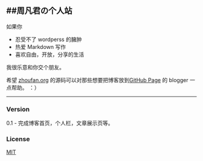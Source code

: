 ##周凡君の个人站
---
如果你

* 忍受不了 wordperss 的臃肿
* 热爱 Markdown 写作
* 喜欢自由，开放，分享的生活

我很乐意和你交个朋友。

希望 [zhoufan.org](http://zhoufan.org) 的源码可以对那些想要把博客放到[GitHub Page](http://pages.github.com/) 的 blogger 一点帮助。 ：）
        
---

### Version
0.1 - 完成博客首页，个人栏，文章展示页等。


### License

[MIT](http://opensource.org/licenses/MIT)


